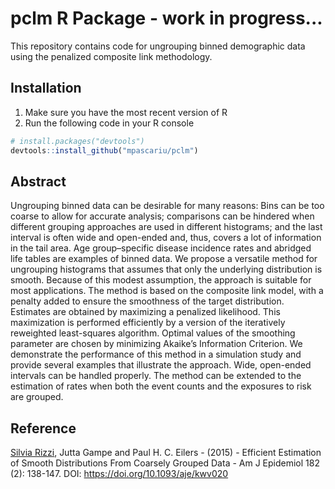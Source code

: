 # pclm R Package - work in progress...

This repository contains code for ungrouping binned demographic data using the penalized composite link methodology.

## Installation

1. Make sure you have the most recent version of R
2. Run the following code in your R console 

```r
# install.packages("devtools")
devtools::install_github("mpascariu/pclm")
```


## Abstract
Ungrouping binned data can be desirable for many reasons: Bins can be too coarse to allow for accurate analysis; comparisons can be hindered when different grouping approaches are used in different histograms; and the last interval is often wide and open-ended and, thus, covers a lot of information in the tail area. Age group–specific disease incidence rates and abridged life tables are examples of binned data. We propose a versatile method for ungrouping histograms that assumes that only the underlying distribution is smooth. Because of this modest assumption, the approach is suitable for most applications. The method is based on the composite link model, with a penalty added to ensure the smoothness of the target distribution. Estimates are obtained by maximizing a penalized likelihood. This maximization is performed efficiently by a version of the iteratively reweighted least-squares algorithm. Optimal values of the smoothing parameter are chosen by minimizing Akaike’s Information Criterion. We demonstrate the performance of this method in a simulation study and provide several examples that illustrate the approach. Wide, open-ended intervals can be handled properly. The method can be extended to the estimation of rates when both the event counts and the exposures to risk are grouped.

## Reference
[Silvia Rizzi](http://findresearcher.sdu.dk:8080/portal/en/person/srizzi), Jutta Gampe and  Paul H. C. Eilers - (2015) - Efficient Estimation of Smooth Distributions From Coarsely Grouped Data - Am J Epidemiol  182 (2): 138-147. DOI: https://doi.org/10.1093/aje/kwv020
